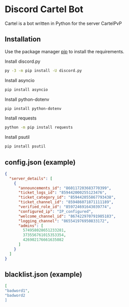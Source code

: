 # Discord Cartel Bot

Cartel is a bot written in Python for the server CartelPvP

## Installation

Use the package manager [pip](https://pip.pypa.io/en/stable/) to install the requirements.

Install discord.py
```bash
py -3 -m pip install -U discord.py
```

Install asyncio
```bash
pip install asyncio
```

Install python-dotenv
```bash
pip install python-dotenv
```

Install requests
```bash
python -m pip install requests
```

Install psutil
```bash
pip install psutil
```

## config.json (example)

```json
{
  "server_details": [
    {
      "announcements_id": "860117203683770399",
      "ticket_logs_id": "859442000255123476",
      "ticket_category_id": "859442055867793438",
      "ticket_channel_id": "859486071871111189",
      "verified_role_id": "859724691643039774",
      "configured_ip": "IP_configured",
      "welcome_channel_id": "867422970791985183",
      "logging_channel": "865541976950833172",
      "admins": [
        574958028651233281,
        373556761015353354,
        426902176661635082
      ]
    }
  ]
}
```

## blacklist.json (example)


```json
[
"badword1",
"badword2
]
